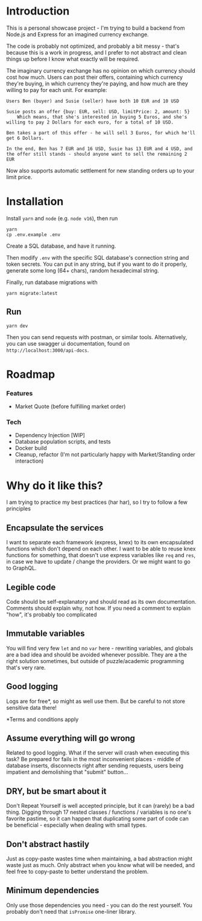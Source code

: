 # Introduction

This is a personal showcase project - I'm trying to build a backend from Node.js and Express for an imagined currency exchange.

The code is probably not optimized, and probably a bit messy - that's because this is a work in progress, and I prefer to not abstract and clean things up before I know what exactly will be required.

The imaginary currency exchange has no opinion on which currency should cost how much. Users can post their offers, containing which currency they're buying, in which currency they're paying, and how much are they willing to pay for each unit. For example:
```
Users Ben (buyer) and Susie (seller) have both 10 EUR and 10 USD

Susie posts an offer {buy: EUR, sell: USD, limitPrice: 2, amount: 5}
    Which means, that she's interested in buying 5 Euros, and she's willing to pay 2 Dollars for each euro, for a total of 10 USD.

Ben takes a part of this offer - he will sell 3 Euros, for which he'll get 6 Dollars.

In the end, Ben has 7 EUR and 16 USD, Susie has 13 EUR and 4 USD, and the offer still stands - should anyone want to sell the remaining 2 EUR
```

Now also supports automatic settlement for new standing orders up to your limit price.

# Installation
Install `yarn` and `node` (e.g. `node v16`), then run
```
yarn
cp .env.example .env
```
Create a SQL database, and have it running.

Then modify `.env` with the specific SQL database's connection string and token secrets. You can put in any string, but if you want to do it properly, generate some long (64+ chars), random hexadecimal string.

Finally, run database migrations with 
```
yarn migrate:latest
```

## Run
```
yarn dev
```
Then you can send requests with postman, or similar tools. Alternatively, you can use swagger ui documentation, found on `http://localhost:3000/api-docs`.

# Roadmap
### Features
- Market Quote (before fulfilling market order)

### Tech
- Dependency Injection [WIP]
- Database population scripts, and tests
- Docker build
- Cleanup, refactor (I'm not particularly happy with Market/Standing order interaction)

# Why do it like this?
I am trying to practice my best practices (har har), so I try to follow a few principles

## Encapsulate the services
I want to separate each framework (express, knex) to its own encapsulated functions which don't depend on each other. I want to be able to reuse knex functions for something, that doesn't use express variables like `req` and `res`, in case we have to update / change the providers. Or we might want to go to GraphQL. 

## Legible code
Code should be self-explanatory and should read as its own documentation. Comments should explain why, not how. If you need a comment to explain "how", it's probably too complicated

## Immutable variables
You will find very few `let` and no `var` here - rewriting variables, and globals are a bad idea and should be avoided whenever possible. They are a the right solution sometimes, but outside of puzzle/academic programming that's very rare.

## Good logging
Logs are for free*, so might as well use them. But be careful to not store sensitive data there!

*Terms and conditions apply

## Assume everything will go wrong
Related to good logging. What if the server will crash when executing this task? Be prepared for fails in the most inconvenient places - middle of database inserts, disconnects right after sending requests, users being impatient and demolishing that "submit" button...

## DRY, but be smart about it
Don't Repeat Yourself is well accepted principle, but it can (rarely) be a bad thing. Digging through 17 nested classes / functions / variables is no one's favorite pastime, so it can happen that duplicating some part of code can be beneficial - especially when dealing with small types.

## Don't abstract hastily
Just as copy-paste wastes time when maintaining, a bad abstraction might waste just as much. Only abstract when you know what will be needed, and feel free to copy-paste to better understand the problem.

## Minimum dependencies
Only use those dependencies you need - you can do the rest yourself. You probably don't need that `isPromise` one-liner library.
